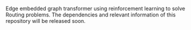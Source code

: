 Edge embedded graph transformer using reinforcement learning to solve Routing problems.
The dependencies and relevant information of this repository will be released soon.

